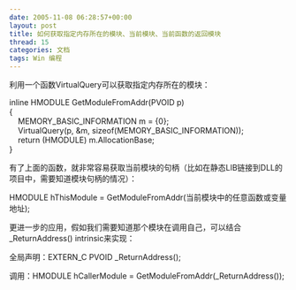 ```yaml
---
date: 2005-11-08 06:28:57+00:00
layout: post
title: 如何获取指定内存所在的模块、当前模块、当前函数的返回模块
thread: 15
categories: 文档
tags: Win 编程
---
```


利用一个函数VirtualQuery可以获取指定内存所在的模块：

inline HMODULE GetModuleFromAddr(PVOID p)  
{  
    MEMORY_BASIC_INFORMATION m = {0};  
    VirtualQuery(p, &m, sizeof(MEMORY_BASIC_INFORMATION));  
    return (HMODULE) m.AllocationBase;  
}

<!-- more -->有了上面的函数，就非常容易获取当前模块的句柄（比如在静态LIB链接到DLL的项目中，需要知道模块句柄的情况）：

HMODULE hThisModule = GetModuleFromAddr(当前模块中的任意函数或变量地址);

更进一步的应用，假如我们需要知道那个模块在调用自己，可以结合_ReturnAddress() intrinsic来实现：

全局声明：EXTERN_C PVOID _ReturnAddress();

调用：HMODULE hCallerModule = GetModuleFromAddr(_ReturnAddress());
